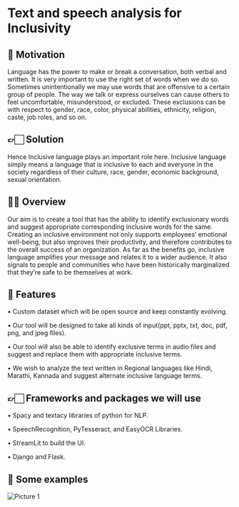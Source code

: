 <!-- # Inclusive-Language-using-Python
Check for Inclusiveness in documents
 -->
 
# Text and speech analysis for Inclusivity 

## 🤩 Motivation
Language has the power to make or break a conversation, both verbal and written. It is very important to use the right set of words when we do so. Sometimes unintentionally we may use words that are offensive to a certain group of people. The way we talk or express ourselves can cause others to feel uncomfortable, misunderstood, or excluded. These exclusions can be with respect to gender, race, color, physical abilities, ethnicity, religion, caste, job roles, and so on.


## 👉🏻 Solution
Hence Inclusive language plays an important role here. Inclusive language simply means a language that is inclusive to each and everyone in the society regardless of their culture, race, gender, economic background, sexual orientation.

## 🙋🏻 Overview
Our aim is to create a tool that has the ability to identify exclusionary words and suggest appropriate corresponding inclusive words for the same. Creating an inclusive environment not only supports employees’ emotional well-being, but also improves their productivity, and therefore contributes to the overall success of an organization. As far as the benefits go, inclusive language amplifies your message and relates it to a wider audience. It also signals to people and communities who have been historically marginalized that they’re safe to be themselves at work.


## 💎 Features
•	Custom dataset which will be open source and keep constantly evolving.

•	Our tool will be designed to take all kinds of input(ppt, pptx, txt, doc, pdf, png, and jpeg files).

•	Our tool will also be able to identify exclusive terms in audio files and suggest and replace them with appropriate inclusive terms.
 
•	We wish to analyze the text written in Regional languages like Hindi, Marathi, Kannada and suggest alternate inclusive language terms.

## 👉🏻 Frameworks and packages we will use
•	Spacy and textacy libraries of python for NLP.

•	SpeechRecognition, PyTesseract, and EasyOCR Libraries.

•	StreamLit to build the UI.

•	Django and Flask.

## 📝 Some examples
![Picture 1](https://user-images.githubusercontent.com/67697564/158129069-e69db2fb-7e05-457d-b1cd-63cde4d1d9d5.jpg)

